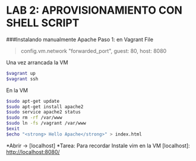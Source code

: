 LAB 2: APROVISIONAMIENTO CON SHELL SCRIPT
=========================================

###Instalando manualmente Apache
Paso 1: en Vagrant File
> config.vm.network "forwarded_port", guest: 80, host: 8080

Una vez arrancada la VM
```sh
$vagrant up
$vagrant ssh
```
En la VM
```sh
$sudo apt-get update
$sudo apt-get install apache2
$sudo service apache2 status
$sudo rm -rf /var/www
$sudo ln -fs /vagrant /var/www
$exit
$echo "<strong> Hello Apache</strong>" > index.html
```
*Abrir -> [localhost]
*Tarea: Para recordar Instale vim en la VM
[localhost]: <http://localhost:8080/>
